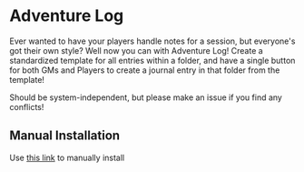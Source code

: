 # Adventure Log

Ever wanted to have your players handle notes for a session, but everyone's got their own style? Well now you can with Adventure Log! Create a standardized template for all entries within a folder, and have a single button for both GMs and Players to create a journal entry in that folder from the template!

Should be system-independent, but please make an issue if you find any conflicts!

## Manual Installation

Use [this link](https://raw.githubusercontent.com/Grygon/adventure-log/master/src/module.json) to manually install
